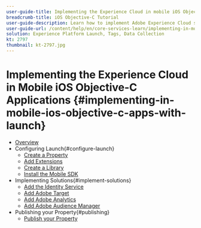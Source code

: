 ```yaml
---
user-guide-title: Implementing the Experience Cloud in mobile iOS Objective-C applications
breadcrumb-title: iOS Objective-C Tutorial
user-guide-description: Learn how to implement Adobe Experience Cloud solutions in mobile iOS Objective-C apps with tags in Experience Platform.
user-guide-url: /content/help/en/core-services-learn/implementing-in-mobile-ios-objective-c-apps-with-launch/index.html
solution: Experience Platform Launch, Tags, Data Collection
kt: 2797
thumbnail: kt-2797.jpg
---
```


# Implementing the Experience Cloud in Mobile iOS Objective-C Applications {#implementing-in-mobile-ios-objective-c-apps-with-launch}

+ [Overview](index.md)
+ Configuring Launch{#configure-launch}
  + [Create a Property](launch-create-a-property.md)
  + [Add Extensions](launch-add-extensions.md)
  + [Create a Library](launch-create-a-library.md)
  + [Install the Mobile SDK](launch-install-the-mobile-sdk.md)
+ Implementing Solutions{#implement-solutions}
  + [Add the Identity Service](id-service.md)
  + [Add Adobe Target](target.md)
  + [Add Adobe Analytics](analytics.md)
  + [Add Adobe Audience Manager](audience-manager.md)
+ Publishing your Property{#publishing}
  + [Publish your Property](publish.md)
